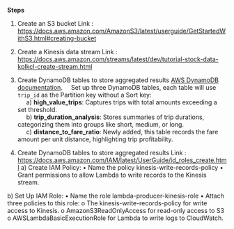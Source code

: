 **Steps**

1. Create an S3 bucket
Link : https://docs.aws.amazon.com/AmazonS3/latest/userguide/GetStartedWithS3.html#creating-bucket 

2. Create a Kinesis data stream
Link : https://docs.aws.amazon.com/streams/latest/dev/tutorial-stock-data-kplkcl-create-stream.html 

3. Create DynamoDB tables to store aggregated results
[AWS DynamoDB documentation](https://docs.aws.amazon.com/amazondynamodb/latest/developerguide/getting-started-step-1.html).
&nbsp;&nbsp;&nbsp;&nbsp;Set up three DynamoDB tables, each table will use `trip_id` as the Partition key without a Sort key:  
&nbsp;&nbsp;&nbsp;&nbsp;&nbsp;a) **high_value_trips**: Captures trips with total amounts exceeding a set threshold.  
&nbsp;&nbsp;&nbsp;&nbsp;&nbsp;b) **trip_duration_analysis**: Stores summaries of trip durations, categorizing them into groups like short, medium, or long.  
&nbsp;&nbsp;&nbsp;&nbsp;&nbsp;c) **distance_to_fare_ratio**: Newly added, this table records the fare amount per unit distance, highlighting trip profitability.

4. Create DynamoDB tables to store aggregated results
Link : https://docs.aws.amazon.com/IAM/latest/UserGuide/id_roles_create.html 
a)	Create IAM Policy:
•	Name the policy kinesis-write-records-policy
•	Grant permissions to allow Lambda to write records to the Kinesis stream.

b)	Set Up IAM Role:
•	Name the role lambda-producer-kinesis-role
•	Attach three policies to this role:
o	The kinesis-write-records-policy for write access to Kinesis.
o	AmazonS3ReadOnlyAccess for read-only access to S3
o	AWSLambdaBasicExecutionRole for Lambda to write logs to CloudWatch.
